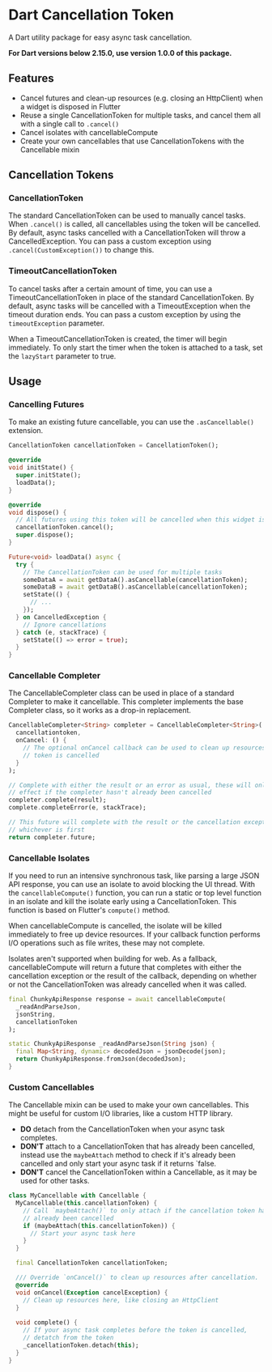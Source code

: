 # Dart Cancellation Token

A Dart utility package for easy async task cancellation.

**For Dart versions below 2.15.0, use version 1.0.0 of this package.**


## Features

* Cancel futures and clean-up resources (e.g. closing an HttpClient) when a widget is disposed in Flutter
* Reuse a single CancellationToken for multiple tasks, and cancel them all with a single call to `.cancel()`
* Cancel isolates with cancellableCompute
* Create your own cancellables that use CancellationTokens with the Cancellable mixin


## Cancellation Tokens

### CancellationToken

The standard CancellationToken can be used to manually cancel tasks. When `.cancel()` is called, all cancellables using the token will be cancelled. By default, async tasks cancelled with a CancellationToken will throw a CancelledException. You can pass a custom exception using `.cancel(CustomException())` to change this.

### TimeoutCancellationToken

To cancel tasks after a certain amount of time, you can use a TimeoutCancellationToken in place of the standard CancellationToken. By default, async tasks will be cancelled with a TimeoutException when the timeout duration ends. You can pass a custom exception by using the `timeoutException` parameter. 

When a TimeoutCancellationToken is created, the timer will begin immediately. To only start the timer when the token is attached to a task, set the `lazyStart` parameter to true.


## Usage

### Cancelling Futures

To make an existing future cancellable, you can use the `.asCancellable()` 
extension.

```dart
CancellationToken cancellationToken = CancellationToken();

@override
void initState() {
  super.initState();
  loadData();
}

@override
void dispose() {
  // All futures using this token will be cancelled when this widget is disposed
  cancellationToken.cancel();
  super.dispose();
}

Future<void> loadData() async {
  try {
    // The CancellationToken can be used for multiple tasks
    someDataA = await getDataA().asCancellable(cancellationToken);
    someDataB = await getDataB().asCancellable(cancellationToken);
    setState(() {
      // ...
    });
  } on CancelledException {
    // Ignore cancellations
  } catch (e, stackTrace) {
    setState(() => error = true);
  }
}
```

### Cancellable Completer

The CancellableCompleter class can be used in place of a standard Completer to make it cancellable. This completer implements the base Completer class, so it works as a drop-in replacement.

```dart
CancellableCompleter<String> completer = CancellableCompleter<String>(
  cancellationtoken, 
  onCancel: () {
    // The optional onCancel callback can be used to clean up resources when the 
    // token is cancelled
  }
);

// Complete with either the result or an error as usual, these will only have an 
// effect if the completer hasn't already been cancelled
completer.complete(result);
complete.completeError(e, stackTrace);

// This future will complete with the result or the cancellation exception, 
// whichever is first
return completer.future;
```

### Cancellable Isolates

If you need to run an intensive synchronous task, like parsing a large JSON API response, you can use an isolate to avoid blocking the UI thread. With the `cancellableCompute()` function, you can run a static or top level function in an isolate and kill the isolate early using a CancellationToken. This function is based on Flutter's `compute()` method.

When cancellableCompute is cancelled, the isolate will be killed immediately to free up device resources. If your callback function performs I/O operations such as file writes, these may not complete.

Isolates aren't supported when building for web. As a fallback, cancellableCompute will return a future that completes with either the cancellation exception or the result of the callback, depending on whether or not the CancellationToken was already cancelled when it was called. 

```dart
final ChunkyApiResponse response = await cancellableCompute(
  _readAndParseJson,
  jsonString,
  cancellationToken
);

static ChunkyApiResponse _readAndParseJson(String json) {
  final Map<String, dynamic> decodedJson = jsonDecode(json);
  return ChunkyApiResponse.fromJson(decodedJson);
}
```

### Custom Cancellables

The Cancellable mixin can be used to make your own cancellables. This might be useful for custom I/O libraries, like a custom HTTP library.

* **DO** detach from the CancellationToken when your async task completes.
* **DON'T** attach to a CancellationToken that has already been cancelled, instead use the `maybeAttach` method to check if it's already been cancelled and only start your async task if it returns `false.
* **DON'T** cancel the CancellationToken within a Cancellable, as it may be used for other tasks.

```dart
class MyCancellable with Cancellable {
  MyCancellable(this.cancellationToken) {
    // Call `maybeAttach()` to only attach if the cancellation token hasn't 
    // already been cancelled
    if (maybeAttach(this.cancellationToken)) {
      // Start your async task here
    }
  }

  final CancellationToken cancellationToken;

  /// Override `onCancel()` to clean up resources after cancellation.
  @override
  void onCancel(Exception cancelException) {
    // Clean up resources here, like closing an HttpClient
  }
  
  void complete() {
    // If your async task completes before the token is cancelled, 
    // detatch from the token
    _cancellationToken.detach(this);
  }
}

```